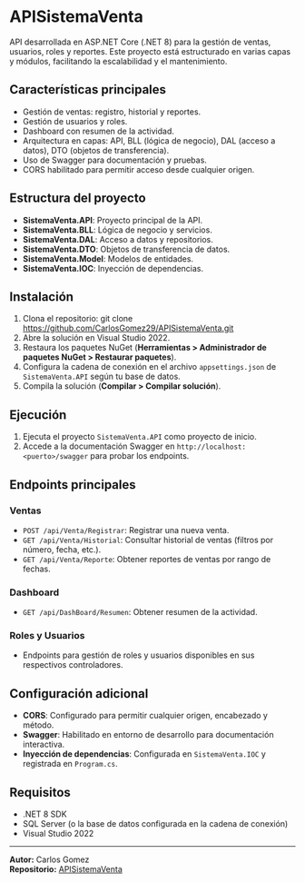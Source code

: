 # APISistemaVenta

API desarrollada en ASP.NET Core (.NET 8) para la gestión de ventas, usuarios, roles y reportes. Este proyecto está estructurado en varias capas y módulos, facilitando la escalabilidad y el mantenimiento.

## Características principales

- Gestión de ventas: registro, historial y reportes.
- Gestión de usuarios y roles.
- Dashboard con resumen de la actividad.
- Arquitectura en capas: API, BLL (lógica de negocio), DAL (acceso a datos), DTO (objetos de transferencia).
- Uso de Swagger para documentación y pruebas.
- CORS habilitado para permitir acceso desde cualquier origen.

## Estructura del proyecto

- **SistemaVenta.API**: Proyecto principal de la API.
- **SistemaVenta.BLL**: Lógica de negocio y servicios.
- **SistemaVenta.DAL**: Acceso a datos y repositorios.
- **SistemaVenta.DTO**: Objetos de transferencia de datos.
- **SistemaVenta.Model**: Modelos de entidades.
- **SistemaVenta.IOC**: Inyección de dependencias.

## Instalación

1. Clona el repositorio:
  git clone https://github.com/CarlosGomez29/APISistemaVenta.git
2. Abre la solución en Visual Studio 2022.
3. Restaura los paquetes NuGet (__Herramientas > Administrador de paquetes NuGet > Restaurar paquetes__).
4. Configura la cadena de conexión en el archivo `appsettings.json` de `SistemaVenta.API` según tu base de datos.
5. Compila la solución (__Compilar > Compilar solución__).

## Ejecución

1. Ejecuta el proyecto `SistemaVenta.API` como proyecto de inicio.
2. Accede a la documentación Swagger en `http://localhost:<puerto>/swagger` para probar los endpoints.

## Endpoints principales

### Ventas

- `POST /api/Venta/Registrar`: Registrar una nueva venta.
- `GET /api/Venta/Historial`: Consultar historial de ventas (filtros por número, fecha, etc.).
- `GET /api/Venta/Reporte`: Obtener reportes de ventas por rango de fechas.

### Dashboard

- `GET /api/DashBoard/Resumen`: Obtener resumen de la actividad.

### Roles y Usuarios

- Endpoints para gestión de roles y usuarios disponibles en sus respectivos controladores.

## Configuración adicional

- **CORS**: Configurado para permitir cualquier origen, encabezado y método.
- **Swagger**: Habilitado en entorno de desarrollo para documentación interactiva.
- **Inyección de dependencias**: Configurada en `SistemaVenta.IOC` y registrada en `Program.cs`.

## Requisitos

- .NET 8 SDK
- SQL Server (o la base de datos configurada en la cadena de conexión)
- Visual Studio 2022

---

**Autor:** Carlos Gomez  
**Repositorio:** [APISistemaVenta](https://github.com/CarlosGomez29/APISistemaVenta)
